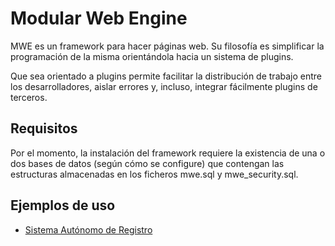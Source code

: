 # Modular Web Engine
MWE es un framework para hacer páginas web. Su filosofía es simplificar la programación de la misma orientándola hacia un sistema de plugins.

Que sea orientado a plugins permite facilitar la distribución de trabajo entre los desarrolladores, aislar errores y, incluso, integrar fácilmente plugins de terceros.

## Requisitos
Por el momento, la instalación del framework requiere la existencia de una o dos bases de datos (según cómo se configure) que contengan las estructuras almacenadas en los ficheros mwe.sql y mwe_security.sql.

## Ejemplos de uso
* [Sistema Autónomo de Registro](https://github.com/yawin123/sar)
